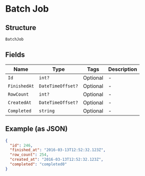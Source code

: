 
# Batch Job

## Structure

`BatchJob`

## Fields

| Name | Type | Tags | Description |
|  --- | --- | --- | --- |
| `Id` | `int?` | Optional | - |
| `FinishedAt` | `DateTimeOffset?` | Optional | - |
| `RowCount` | `int?` | Optional | - |
| `CreatedAt` | `DateTimeOffset?` | Optional | - |
| `Completed` | `string` | Optional | - |

## Example (as JSON)

```json
{
  "id": 246,
  "finished_at": "2016-03-13T12:52:32.123Z",
  "row_count": 254,
  "created_at": "2016-03-13T12:52:32.123Z",
  "completed": "completed0"
}
```

